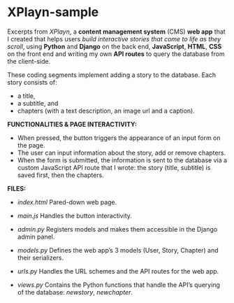 # XPlayn-sample

Excerpts from *XPlayn*, a **content management system** (CMS) **web app** that I created that helps users *build interactive stories that come to life as they scroll*, using **Python** and **Django** on the back end, **JavaScript**, **HTML**, **CSS** on the front end and writing my own **API routes** to query the database from the client-side. 


These coding segments implement adding a story to the database. Each story consists of: 
- a title, 
- a subtitle, and 
- chapters (with a text description, an image url and a caption).


**FUNCTIONALITIES & PAGE INTERACTIVITY:**
- When pressed, the button triggers the appearance of an input form on the page. 
- The user can input information about the story, add or remove chapters.
- When the form is submitted, the information is sent to the database via a custom JavaScript API route that I wrote: the story (title, subtitle) is saved first, then the chapters.

**FILES:**
- *index.html*
Pared-down web page.

- *main.js*
Handles the button interactivity.

- *admin.py*
Registers models and makes them accessible in the Django admin panel.

- *models.py*
Defines the web app’s 3 models (User, Story, Chapter) and their serializers.

- *urls.py*
Handles the URL schemes and the API routes for the web app.

- *views.py*
Contains the Python functions that handle the API’s querying of the database: *newstory*, *newchapter*.
